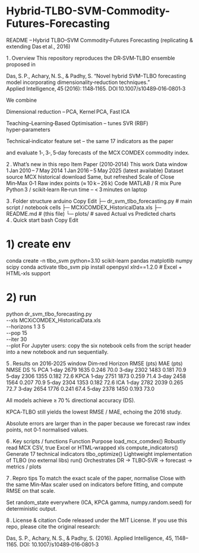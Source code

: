 # Hybrid-TLBO-SVM-Commodity-Futures-Forecasting
README – Hybrid TLBO–SVM Commodity‑Futures Forecasting
(replicating & extending Das et al., 2016)

1 . Overview
This repository reproduces the DR‑SVM‑TLBO ensemble proposed in

Das, S. P., Achary, N. S., & Padhy, S.
“Novel hybrid SVM–TLBO forecasting model incorporating dimensionality‑reduction techniques.”
Applied Intelligence, 45 (2016): 1148‑1165. DOI 10.1007/s10489‑016‑0801‑3

We combine

Dimensional reduction – PCA, Kernel PCA, Fast ICA

Teaching–Learning‑Based Optimisation – tunes SVR (RBF) hyper‑parameters

Technical‑indicator feature set – the same 17 indicators as the paper

and evaluate 1‑, 3‑, 5‑day forecasts of the MCX COMDEX commodity index.

2 . What’s new in this repo
Item	Paper (2010‑2014)	This work
Data window	1 Jan 2010 – 7 May 2014	1 Jan 2016 – 5 May 2025 (latest available)
Dataset source	MCX historical download	Same, but refreshed
Scale of Close	Min‑Max 0‑1	Raw index points (≈ 10 k – 26 k)
Code	MATLAB / R mix	Pure Python 3 / scikit‑learn
Re‑run time	–	< 3 minutes on laptop

3 . Folder structure
arduino
Copy
Edit
├─ dr_svm_tlbo_forecasting.py   # main script / notebook cells
├─ MCXiCOMDEX_HistoricalData.xls
├─ README.md                    # (this file)
└─ plots/                       # saved Actual vs Predicted charts
4 . Quick start
bash
Copy
Edit
# 1) create env
conda create -n tlbo_svm python=3.10 scikit-learn pandas matplotlib numpy scipy
conda activate tlbo_svm
pip install openpyxl xlrd==1.2.0  # Excel + HTML‑xls support

# 2) run
python dr_svm_tlbo_forecasting.py \
       --xls MCXiCOMDEX_HistoricalData.xls \
       --horizons 1 3 5 \
       --pop 15 \
       --iter 30 \
       --plot
For Jupyter users: copy the six notebook cells from the script header into a new notebook and run sequentially.

5 . Results on 2016‑2025 window
Dim‑red	Horizon	RMSE (pts)	MAE (pts)	NMSE	DS %
PCA	1‑day	2679	1635	0.246	70.0
3‑day	2302	1483	0.181	70.9
5‑day	2306	1355	0.182	72.6
KPCA	1‑day	2751	1873	0.259	71.4
3‑day	2458	1564	0.207	70.9
5‑day	2304	1353	0.182	72.6
ICA	1‑day	2782	2039	0.265	72.7
3‑day	2654	1776	0.241	67.4
5‑day	2378	1450	0.193	73.0

All models achieve ≥ 70 % directional accuracy (DS).

KPCA‑TLBO still yields the lowest RMSE / MAE, echoing the 2016 study.

Absolute errors are larger than in the paper because we forecast raw index points, not 0‑1 normalised values.

6 . Key scripts / functions
Function	Purpose
load_mcx_comdex()	Robustly read MCX CSV, true Excel or HTML‑wrapped xls
compute_indicators()	Generate 17 technical indicators
tlbo_optimize()	Lightweight implementation of TLBO (no external libs)
run()	Orchestrates DR → TLBO‑SVR → forecast → metrics / plots

7 . Repro tips
To match the exact scale of the paper, normalise Close with the same Min‑Max scaler used on indicators before fitting, and compute RMSE on that scale.

Set random_state everywhere (ICA, KPCA gamma, numpy.random.seed) for deterministic output.

8 . License & citation
Code released under the MIT License.
If you use this repo, please cite the original research:

Das, S. P., Achary, N. S., & Padhy, S. (2016).
Applied Intelligence, 45, 1148–1165. DOI: 10.1007/s10489‑016‑0801‑3
